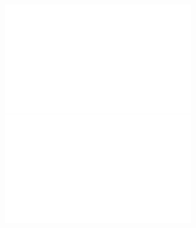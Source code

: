 <div align="center">
<a href="https://github.com/jstrieb/github-stats">
  
![](https://raw.githubusercontent.com/tferreira/github-stats/master/generated/overview.svg)
![](https://github.com/tferreira/github-stats/blob/master/generated/languages.svg)

</a>
</div>
